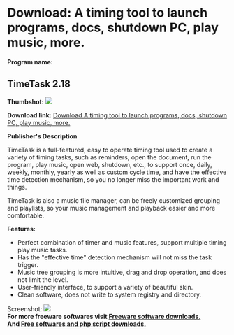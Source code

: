 # Download: A timing tool to launch programs, docs, shutdown PC, play music, more.

**Program name:**

## TimeTask 2.18

  
**Thumbshot:** ![](http://www.freewarefiles.com/screenshot/timetask_md.jpg)   
  
**Download link:** [Download A timing tool to launch programs, docs, shutdown PC, play music, more.](http://freesoftwares.boysofts.com/TimeTask_program_80405.html)  
  


**Publisher's Description**  
  


TimeTask is a full-featured, easy to operate timing tool used to create a variety of timing tasks, such as reminders, open the document, run the program, play music, open web, shutdown, etc., to support once, daily, weekly, monthly, yearly as well as custom cycle time, and have the effective time detection mechanism, so you no longer miss the important work and things. 

TimeTask is also a music file manager, can be freely customized grouping and playlists, so your music management and playback easier and more comfortable.

**Features:**

  * Perfect combination of timer and music features, support multiple timing play music tasks. 
  * Has the "effective time" detection mechanism will not miss the task trigger. 
  * Music tree grouping is more intuitive, drag and drop operation, and does not limit the level. 
  * User-friendly interface, to support a variety of beautiful skin. 
  * Clean software, does not write to system registry and directory. 

  
  
Screenshot: ![](http://www.freewarefiles.com/screenshot/timetask.jpg)   
**For more freeware softwares visit [Freeware software downloads.](http://freesoftwares.boysofts.com/)**   
**And [Free softwares and php script downloads.](http://www.boysofts.com/)**

